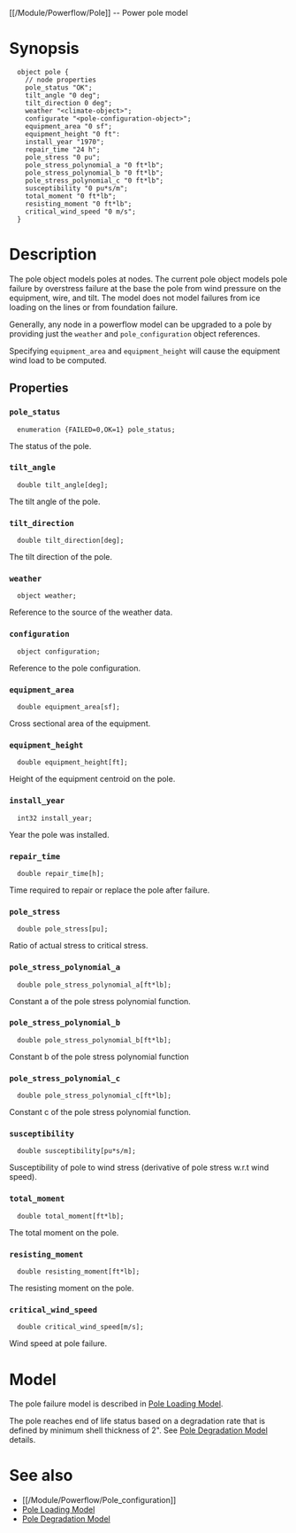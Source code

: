 [[/Module/Powerflow/Pole]] -- Power pole model

# Synopsis
~~~
  object pole {
    // node properties
    pole_status "OK";
    tilt_angle "0 deg";
    tilt_direction 0 deg";
    weather "<climate-object>";
    configurate "<pole-configuration-object>";
    equipment_area "0 sf";
    equipment_height "0 ft":
    install_year "1970";
    repair_time "24 h";
    pole_stress "0 pu";
    pole_stress_polynomial_a "0 ft*lb";
    pole_stress_polynomial_b "0 ft*lb";
    pole_stress_polynomial_c "0 ft*lb";
    susceptibility "0 pu*s/m";
    total_moment "0 ft*lb";
    resisting_moment "0 ft*lb";
    critical_wind_speed "0 m/s";
  }
~~~

# Description

The pole object models poles at nodes. The current pole object models pole failure by overstress failure at the base the pole from wind pressure on the equipment, wire, and tilt.  The model does not model failures from ice loading on the lines or from foundation failure.

Generally, any node in a powerflow model can be upgraded to a pole by providing just the `weather` and `pole_configuration` object references. 

Specifying `equipment_area` and `equipment_height` will cause the equipment wind load to be computed.

## Properties

### `pole_status`
~~~
  enumeration {FAILED=0,OK=1} pole_status;
~~~

The status of the pole.

### `tilt_angle`
~~~
  double tilt_angle[deg];
~~~

The tilt angle of the pole.

### `tilt_direction`
~~~
  double tilt_direction[deg];
~~~

The tilt direction of the pole.

### `weather`
~~~
  object weather;
~~~

Reference to the source of the weather data.

### `configuration`
~~~
  object configuration;
~~~

Reference to the pole configuration.

### `equipment_area`
~~~
  double equipment_area[sf];
~~~

Cross sectional area of the equipment.

### `equipment_height`
~~~
  double equipment_height[ft];
~~~

Height of the equipment centroid on the pole.

### `install_year`
~~~
  int32 install_year;
~~~

Year the pole was installed.

### `repair_time`
~~~
  double repair_time[h];
~~~

Time required to repair or replace the pole after failure.

### `pole_stress`
~~~
  double pole_stress[pu]; 
~~~

Ratio of actual stress to critical stress.

### `pole_stress_polynomial_a`
~~~
  double pole_stress_polynomial_a[ft*lb]; 
~~~

Constant a of the pole stress polynomial function.

### `pole_stress_polynomial_b`
~~~
  double pole_stress_polynomial_b[ft*lb]; 
~~~

Constant b of the pole stress polynomial function

### `pole_stress_polynomial_c`
~~~
  double pole_stress_polynomial_c[ft*lb]; 
~~~

Constant c of the pole stress polynomial function.

### `susceptibility`
~~~
  double susceptibility[pu*s/m]; 
~~~

Susceptibility of pole to wind stress (derivative of pole stress w.r.t wind speed).

### `total_moment`
~~~
  double total_moment[ft*lb];
~~~

The total moment on the pole.

### `resisting_moment`
~~~
  double resisting_moment[ft*lb]; 
~~~

The resisting moment on the pole.

### `critical_wind_speed`
~~~
  double critical_wind_speed[m/s];
~~~

Wind speed at pole failure.

# Model

The pole failure model is described in [Pole Loading Model](https://github.com/dchassin/gridlabd/raw/master/powerflow/docs/pole_loading.pdf). 

The pole reaches end of life status based on a degradation rate that is defined by minimum shell thickness of 2". See [Pole Degradation Model](https://www.sciencedirect.com/science/article/pii/S0167473005000457) details.

# See also

* [[/Module/Powerflow/Pole_configuration]]
* [Pole Loading Model](https://github.com/dchassin/gridlabd/raw/master/powerflow/docs/pole_loading.pdf)
* [Pole Degradation Model](https://www.sciencedirect.com/science/article/pii/S0167473005000457)

